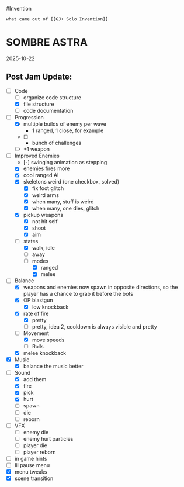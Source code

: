#Invention 

` what came out of [[GJ+ Solo Invention]] `

# SOMBRE ASTRA

2025-10-22

## Post Jam Update:
- [ ] Code
	- [ ] organize code structure
	- [x] file structure
	- [ ] code documentation
- [ ] Progression
	- [x] multiple builds of enemy per wave
		- 1 ranged, 1 close, for example
	- [ ] + bunch of challenges
	- [ ] +1 weapon
- [ ] Improved Enemies
	- [-] swinging animation as stepping
	- [x] enemies fires more
	- [x] cool ranged AI
	- [x] skeletons weird (one checkbox, solved)
		- [x] fix foot glitch
		- [x] weird arms
		- [x] when many, stuff is weird
		- [x] when many, one dies, glitch
	- [x] pickup weapons
		- [x] not hit self
		- [x] shoot
		- [x] aim
	- [ ] states
		- [x] walk, idle
		- [ ] away
		- [ ] modes
			- [x] ranged
			- [x] melee
- [ ] Balance
	- [x] weapons and enemies now spawn in opposite directions, so the player has a chance to grab it before the bots
	- [x] OP blastgun
		- [x] low knockback
	- [x] rate of fire
		- [x] pretty
		- [ ] pretty, idea 2, cooldown is always visible and pretty
	- [ ] Movement
		- [x] move speeds
		- [ ] Rolls
	- [x] melee knockback 
- [x] Music
	- [x] balance the music better
- [ ] Sound
	- [x] add them
	- [x] fire
	- [x] pick
	- [x] hurt
	- [ ] spawn
	- [ ] die
	- [ ] reborn
- [ ] VFX
	- [ ] enemy die
	- [ ] enemy hurt particles
	- [ ] player die
	- [ ] player reborn
- [ ] in game hints
- [ ] lil pause menu
- [x] menu tweaks
- [x] scene transition
